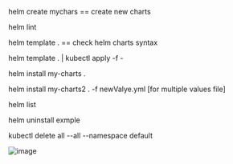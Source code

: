 helm create mychars == create new charts

helm lint

helm template .   == check helm charts syntax 

helm template . | kubectl apply -f -

helm install my-charts .

helm install my-charts2 . -f newValye.yml [for multiple values file]

helm list

helm uninstall exmple

kubectl delete all --all --namespace default

![image](https://github.com/iamsohel/necessary-resources/assets/9135426/54ef7610-b111-4bf0-ab9f-ac0581712895)

